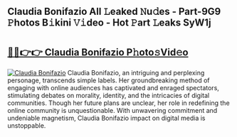 ## Claudia Bonifazio All 𝙻eaked 𝙽u𝚍es - Part-9G9 𝙿hotos B𝚒kini 𝚅𝚒deo - Hot 𝙿art 𝙻eaks SyW1j

# <h2><a href="http://ld18x1v.urlbe.top/?page=Claudia+Bonifazio">🔗🔗👉👉 Claudia Bonifazio P𝚑oto𝚜Vid𝚎o</a></h2>

[![Claudia Bonifazio](https://i.imgur.com/eBuTRDB.gif)](http://ld18x1v.urlbe.top/?page=Claudia+Bonifazio)
Claudia Bonifazio, an intriguing and perplexing personage, transcends simple labels. Her groundbreaking method of engaging with online audiences has captivated and enraged spectators, stimulating debates on morality, identity, and the intricacies of digital communities. Though her future plans are unclear, her role in redefining the online community is unquestionable. With unwavering commitment and undeniable magnetism, Claudia Bonifazio impact on digital media is unstoppable.
